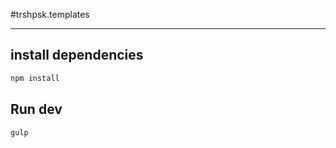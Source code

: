 #trshpsk.templates

---

## install dependencies

```bash
npm install
```

## Run dev

```bash
gulp
```
